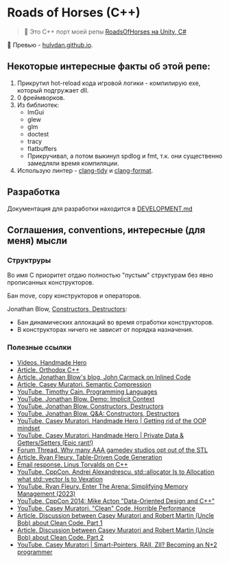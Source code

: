 # Roads of Horses (C++)

> 📝 Это C++ порт моей репы [RoadsOfHorses на Unity, C#](https://github.com/Hulvdan/RoadsOfHorses)

🎨 Превью - [hulvdan.github.io](https://hulvdan.github.io/).

## Некоторые интересные факты об этой репе:

1. Прикрутил hot-reload кода игровой логики - компилирую exe, который подгружает dll.
2. 0 фреймворков.
3. Из библиотек:
    - ImGui
    - glew
    - glm
    - doctest
    - tracy
    - flatbuffers
    - Прикручивал, а потом выкинул spdlog и fmt, т.к. они существенно замедляли время компиляции.
4. Использую линтер - [clang-tidy](https://clang.llvm.org/extra/clang-tidy/) и [clang-format](https://clang.llvm.org/docs/ClangFormat.html).

## Разработка

Документация для разработки находится в [DEVELOPMENT.md](./DEVELOPMENT.md)

## Соглашения, conventions, интересные (для меня) мысли

### Структруры

Во имя C приоритет отдаю полностью "пустым" структурам без явно прописанных конструкторов.

Бан move, copy конструкторов и операторов.

Jonathan Blow, [Constructors, Destructors](https://www.youtube.com/watch?v=8C6zuDDGU2w):
- Бан динамических аллокаций во время отработки конструкторов.
- В конструкторах ничего не зависит от порядка назначения.

### Полезные ссылки

- [Videos. Handmade Hero](https://handmadehero.org/)
- [Article. Orthodox C++](https://gist.github.com/bkaradzic/2e39896bc7d8c34e042b)
- [Article. Jonathan Blow's blog, John Carmack on Inlined Code](http://number-none.com/blow/blog/programming/2014/09/26/carmack-on-inlined-code.html)
- [Article. Casey Muratori. Semantic Compression](https://caseymuratori.com/blog_0015)
- [YouTube. Timothy Cain. Programming Languages](https://www.youtube.com/watch?v=wTjm-e0eZ8E)
- [YouTube. Jonathan Blow. Demo: Implicit Context](https://www.youtube.com/watch?v=ciGQCP6HgqI&list=PLmV5I2fxaiCKfxMBrNsU1kgKJXD3PkyxO&index=16)
- [YouTube. Jonathan Blow. Constructors, Destructors](https://youtu.be/8C6zuDDGU2w?si=OGRfXkEhbdGNHj3J)
- [YouTube. Jonathan Blow. Q&A: Constructors, Destructors](https://youtu.be/wfG2mCPzIA4?si=lSGcsKcshtv-bOg5)
- [YouTube. Casey Muratori. Handmade Hero | Getting rid of the OOP mindset](https://youtu.be/GKYCA3UsmrU?si=5aWiWEaT06OcTPxg)
- [YouTube. Casey Muratori. Handmade Hero | Private Data & Getters/Setters (Epic rant!)](https://youtu.be/_xLgr6Ng4qQ?si=aCAFzwsmz5F_SNMp)
- [Forum Thread. Why many AAA gamedev studios opt out of the STL](https://web.archive.org/web/20220227163717/https://threadreaderapp.com/thread/1497768472184430600.html)
- [Article. Ryan Fleury. Table-Driven Code Generation](https://www.rfleury.com/p/table-driven-code-generation)
- [Email response. Linus Torvalds on C++](https://harmful.cat-v.org/software/c++/linus)
- [YouTube. CppCon. Andrei Alexandrescu. std::allocator Is to Allocation what std::vector Is to Vexation](https://www.youtube.com/watch?v=LIb3L4vKZ7U)
- [YouTube. Ryan Fleury. Enter The Arena: Simplifying Memory Management (2023)](https://www.youtube.com/watch?v=TZ5a3gCCZYo)
- [YouTube. CppCon 2014: Mike Acton "Data-Oriented Design and C++"](https://youtu.be/rX0ItVEVjHc?si=iPMMxjQkQEcCm-q4)
- [YouTube. Casey Muratori. "Clean" Code, Horrible Performance](https://www.youtube.com/watch?v=tD5NrevFtbU)
- [Article. Discussion between Casey Muratori and Robert Martin (Uncle Bob) about Clean Code. Part 1](https://github.com/unclebob/cmuratori-discussion/blob/main/cleancodeqa.md)
- [Article. Discussion between Casey Muratori and Robert Martin (Uncle Bob) about Clean Code. Part 2](https://github.com/unclebob/cmuratori-discussion/blob/main/cleancodeqa-2.md)
- [YouTube. Casey Muratori | Smart-Pointers, RAII, ZII? Becoming an N+2 programmer](https://www.youtube.com/watch?v=xt1KNDmOYqA)
